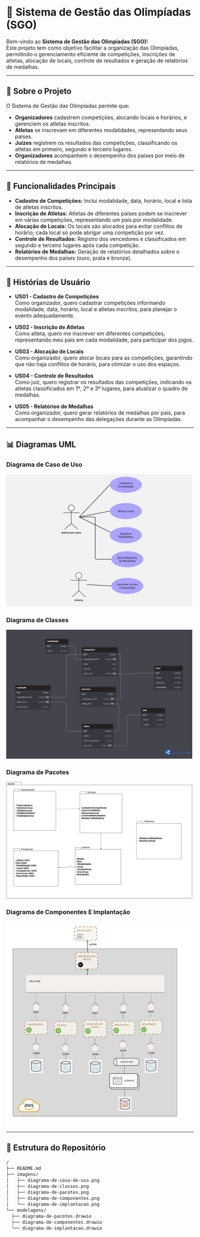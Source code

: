 # 🏅 Sistema de Gestão das Olimpíadas (SGO)

Bem-vindo ao **Sistema de Gestão das Olimpíadas (SGO)**!  
Este projeto tem como objetivo facilitar a organização das Olimpíadas, permitindo o gerenciamento eficiente de competições, inscrições de atletas, alocação de locais, controle de resultados e geração de relatórios de medalhas.

---

## 🚀 Sobre o Projeto

O Sistema de Gestão das Olimpíadas permite que:

- **Organizadores** cadastrem competições, alocando locais e horários, e gerenciem os atletas inscritos.
- **Atletas** se inscrevam em diferentes modalidades, representando seus países.
- **Juízes** registrem os resultados das competições, classificando os atletas em primeiro, segundo e terceiro lugares.
- **Organizadores** acompanhem o desempenho dos países por meio de relatórios de medalhas.

---

## 📝 Funcionalidades Principais

- **Cadastro de Competições:** Inclui modalidade, data, horário, local e lista de atletas inscritos.
- **Inscrição de Atletas:** Atletas de diferentes países podem se inscrever em várias competições, representando um país por modalidade.
- **Alocação de Locais:** Os locais são alocados para evitar conflitos de horário; cada local só pode abrigar uma competição por vez.
- **Controle de Resultados:** Registro dos vencedores e classificados em segundo e terceiro lugares após cada competição.
- **Relatórios de Medalhas:** Geração de relatórios detalhados sobre o desempenho dos países (ouro, prata e bronze).

---

## 👤 Histórias de Usuário

- **US01 - Cadastro de Competições**  
Como organizador, quero cadastrar competições informando modalidade, data, horário, local e atletas inscritos, para planejar o evento adequadamente.

- **US02 - Inscrição de Atletas**  
Como atleta, quero me inscrever em diferentes competições, representando meu país em cada modalidade, para participar dos jogos.

- **US03 - Alocação de Locais**  
Como organizador, quero alocar locais para as competições, garantindo que não haja conflitos de horário, para otimizar o uso dos espaços.

- **US04 - Controle de Resultados**  
Como juiz, quero registrar os resultados das competições, indicando os atletas classificados em 1º, 2º e 3º lugares, para atualizar o quadro de medalhas.

- **US05 - Relatórios de Medalhas**  
Como organizador, quero gerar relatórios de medalhas por país, para acompanhar o desempenho das delegações durante as Olimpíadas.

---

## 📊 Diagramas UML

### Diagrama de Caso de Uso

<img width="500px" src="https://github.com/MirellyAlvarenga/sistema-gestao-olimpiadas/blob/main/imagens/diagrama-de-caso-de-uso.jpg"/>

### Diagrama de Classes

<img width="500px" src="https://github.com/MirellyAlvarenga/sistema-gestao-olimpiadas/blob/main/imagens/diagrama-de-classes.png"/>

### Diagrama de Pacotes

<img width="500px" src="https://github.com/MirellyAlvarenga/sistema-gestao-olimpiadas/blob/main/imagens/diagrama-de-pacotes.png"/>

### Diagrama de Componentes E Implantação

<img width="500px" src="https://github.com/MirellyAlvarenga/sistema-gestao-olimpiadas/blob/main/imagens/Diagrama-de-implantacao-e-componente.jpg"/>

---

## 📁 Estrutura do Repositório

```plaintext
/
├── README.md
├── imagens/
│   ├── diagrama-de-caso-de-uso.png
│   ├── diagrama-de-classes.png
│   ├── diagrama-de-pacotes.png
│   ├── diagrama-de-componentes.png
│   └── diagrama-de-implantacao.png
└── modelagens/
  ├── diagrama-de-pacotes.drawio
  ├── diagrama-de-componentes.drawio
  └── diagrama-de-implantacao.drawio
